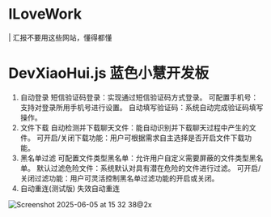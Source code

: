 # ILoveWork

| 汇报不要用这些网站，懂得都懂

# DevXiaoHui.js 蓝色小慧开发板

1. 自动登录
短信验证码登录：实现通过短信验证码方式登录。
可配置手机号：支持对登录所用手机号进行设置。
自动填写验证码：系统自动完成验证码填写操作。
3. 文件下载
自动检测并下载聊天文件：能自动识别并下载聊天过程中产生的文件。
可开启/关闭下载功能：用户可根据需求自主选择是否开启文件下载功能。
4. 黑名单过滤
可配置文件类型黑名单：允许用户自定义需要屏蔽的文件类型黑名单。
默认过滤危险文件：系统默认对具有潜在危险的文件进行过滤。
可开启/关闭过滤功能：用户可灵活控制黑名单过滤功能的开启或关闭。
5. 自动重连(测试版)
失效自动重连


![Screenshot 2025-06-05 at 15 32 38@2x](https://github.com/user-attachments/assets/bdf55280-0aac-455a-a7a9-d768e8653b42)
